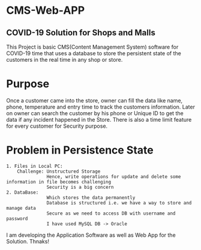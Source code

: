 # CMS-Web-APP

## COVID-19 Solution for Shops and Malls 
This Project is basic CMS(Content Management System) software for
COVID-19 time that uses a database to store the persistent state of the
customers in the real time in any shop or store.
# Purpose
Once a customer came into the store, owner can fill the data like name,
phone, temperature and entry time to track the customers information.
Later on owner can search the customer by his phone or Unique ID to
get the data if any incident happened in the Store. There is also a time
limit feature for every customer for Security purpose.

# Problem in Persistence State 
	1. Files in Local PC:
		Challenge: Unstructured Storage
				   Hence, write operations for update and delete some information in file becomes challenging
				   Security is a big concern
	2. DataBase:
				   Which stores the data permanently
				   Database is structured i.e. we have a way to store and manage data
				   Secure as we need to access DB with username and password
				   I have used MySQL DB	-> Oracle
I am developing the Application Software as well as Web App for the Solution.
Thnaks!
